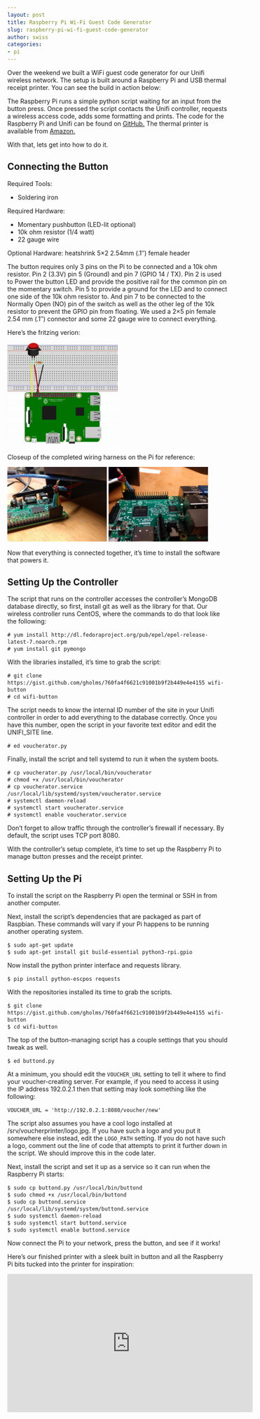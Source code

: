 ```yaml
---
layout: post
title: Raspberry Pi Wi-Fi Guest Code Generator
slug: raspberry-pi-wi-fi-guest-code-generator
author: swiss
categories:
- pi
---
```


Over the weekend we built a WiFi guest code generator for our Unifi wireless network. The setup is built around a Raspberry Pi and USB thermal receipt printer. You can see the build in action below:

The Raspberry Pi runs a simple python script waiting for an input from the button press. Once pressed the script contacts the Unifi controller, requests a wireless access code, adds some formatting and prints. The code for the Raspberry Pi and Unifi can be found on [GitHub.](https://gist.github.com/gholms/760fa4f6621c91001b9f2b449e4e4155) The thermal printer is available from [Amazon.](https://www.amazon.com/dp/B01LWLJPNS/ref=cm_sw_r_cp_apa_YS6Lyb64RM4G7)

With that, lets get into how to do it.

## Connecting the Button

Required Tools:
 * Soldering iron

Required Hardware:
 * Momentary pushbutton (LED-lit optional)
 * 10k ohm resistor (1/4 watt)
 * 22 gauge wire

Optional Hardware:
heatshrink
5×2 2.54mm (.1″) female header

The button requires only 3 pins on the Pi to be connected and a 10k ohm resistor. Pin 2 (3.3V) pin 5 (Ground) and pin 7 (GPIO 14 / TX). Pin 2 is used to Power the button LED and provide the positive rail for the common pin on the momentary switch. Pin 5 to provide a ground for the LED and to connect one side of the 10k ohm resistor to. And pin 7 to be connected to the Normally Open (NO) pin of the switch as well as the other leg of the 10k resistor to prevent the GPIO pin from floating. We used a 2×5 pin female 2.54 mm (.1″) connector and some 22 gauge wire to connect everything.

Here’s the fritzing verion:

<img src="/images/2017-02-08-raspberry-pi-wifi-guest-code-generator/fritzing.png" width="50%"/>

Closeup of the completed wiring harness on the Pi for reference:

<img src="/images/2017-02-08-raspberry-pi-wifi-guest-code-generator/closeup1.jpg" width="45%"/>
<img src="/images/2017-02-08-raspberry-pi-wifi-guest-code-generator/closeup2.jpg" width="45%"/>

Now that everything is connected together, it’s time to install the software that powers it.

## Setting Up the Controller

The script that runs on the controller accesses the controller’s MongoDB database directly, so first, install git as well as the library for that.  Our wireless controller runs CentOS, where the commands to do that look like the following:

```console
# yum install http://dl.fedoraproject.org/pub/epel/epel-release-latest-7.noarch.rpm
# yum install git pymongo
```

With the libraries installed, it’s time to grab the script:

```console
# git clone https://gist.github.com/gholms/760fa4f6621c91001b9f2b449e4e4155 wifi-button
# cd wifi-button
```

The script needs to know the internal ID number of the site in your Unifi controller in order to add everything to the database correctly. Once you have this number, open the script in your favorite text editor and edit the UNIFI\_SITE line.

```console
# ed voucherator.py
```

Finally, install the script and tell systemd to run it when the system boots.

```console
# cp voucherator.py /usr/local/bin/voucherator
# chmod +x /usr/local/bin/voucherator
# cp voucherator.service /usr/local/lib/systemd/system/voucherator.service
# systemctl daemon-reload
# systemctl start voucherator.service
# systemctl enable voucherator.service
```

Don’t forget to allow traffic through the controller’s firewall if necessary. By default, the script uses TCP port 8080.

With the controller’s setup complete, it’s time to set up the Raspberry Pi to manage button presses and the receipt printer.

## Setting Up the Pi

To install the script on the Raspberry Pi open the terminal or SSH in from another computer.

Next, install the script’s dependencies that are packaged as part of Raspbian. These commands will vary if your Pi happens to be running another operating system.

```console
$ sudo apt-get update
$ sudo apt-get install git build-essential python3-rpi.gpio
```

Now install the python printer interface and requests library.

```console
$ pip install python-escpos requests
```

With the repositories installed its time to grab the scripts.

```console
$ git clone https://gist.github.com/gholms/760fa4f6621c91001b9f2b449e4e4155 wifi-button
$ cd wifi-button
```

The top of the button-managing script has a couple settings that you should tweak as well.

```console
$ ed buttond.py
```

At a minimum, you should edit the `VOUCHER_URL` setting to tell it where to find your voucher-creating server. For example, if you need to access it using the IP address 192.0.2.1 then that setting may look something like the following:

```
VOUCHER_URL = 'http://192.0.2.1:8080/voucher/new'
```

The script also assumes you have a cool logo installed at /srv/voucherprinter/logo.jpg. If you have such a logo and you put it somewhere else instead, edit the `LOGO_PATH` setting. If you do not have such a logo, comment out the line of code that attempts to print it further down in the script. We should improve this in the code later.

Next, install the script and set it up as a service so it can run when the Raspberry Pi starts:

```console
$ sudo cp buttond.py /usr/local/bin/buttond
$ sudo chmod +x /usr/local/bin/buttond
$ sudo cp buttond.service /usr/local/lib/systemd/system/buttond.service
$ sudo systemctl daemon-reload
$ sudo systemctl start buttond.service
$ sudo systemctl enable buttond.service
```

Now connect the Pi to your network, press the button, and see if it works!

Here’s our finished printer with a sleek built in button and all the Raspberry Pi bits tucked into the printer for inspiration:

<iframe src="https://www.youtube.com/embed/njwxZxf7B10?rel=0" allowfullscreen="" width="560" height="315" frameborder="0"></iframe>
